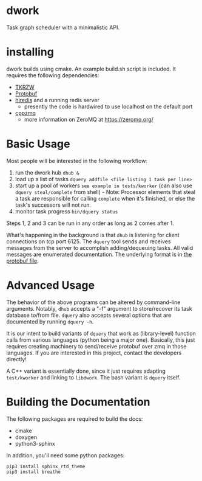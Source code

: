 # dwork

Task graph scheduler with a minimalistic API.

# installing

dwork builds using cmake.  An example build.sh script is included.
It requires the following dependencies:

* [TKRZW](https://dbmx.net/tkrzw)
* [Protobuf](https://developers.google.com/protocol-buffers/docs/cpptutorial)
* [hiredis](https://github.com/redis/hiredis) and a running redis server
   - presently the code is hardwired to use localhost on the default port
* [cppzmq](https://github.com/zeromq/cppzmq)
   - more information on ZeroMQ at https://zeromq.org/

# Basic Usage

Most people will be interested in the following workflow:

  1) run the dwork hub `dhub &`
  2) load up a list of tasks `dquery addfile <file listing 1 task per line>`
  3) start up a pool of workers `see example in tests/kworker` (can also use `dquery steal/complete` from shell)
    - Note: Processor elements that steal a task are responsible for calling `complete` when it's finished,
      or else the task's successors will not run.
  4) monitor task progress `bin/dquery status`

Steps 1, 2 and 3 can be run in any order as long as
2 comes after 1.

What's happening in the background is that `dhub` is listening for client connections on tcp port 6125.
The `dquery` tool sends and receives messages from the server to accomplish adding/dequeuing tasks.
All valid messages are enumerated documentation.
The underlying format is in [the protobuf file](https://github.com/frobnitzem/dwork/blob/master/proto/TaskMsg.proto).

# Advanced Usage

The behavior of the above programs can be altered by command-line arguments.  Notably, `dhub` accepts a "-f"
argument to store/recover its task database to/from file.  `dquery` also accepts several options that
are documented by running `dquery -h`.

It is our intent to build variants of `dquery` that work as (library-level) function calls from various
languages (python being a major one).  Basically, this just requires
creating machinery to send/receive protobuf over zmq in those languages.
If you are interested in this project, contact the developers directly!

A C++ variant is essentially done, since it just requires adapting `test/kworker` and linking to `libdwork`.
The bash variant is `dquery` itself.

# Building the Documentation

The following packages are required to build the docs:

* cmake
* doxygen
* python3-sphinx

In addition, you'll need some python packages:
```
pip3 install sphinx_rtd_theme
pip3 install breathe
```
